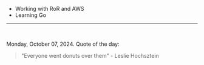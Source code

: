 - Working with RoR and AWS
- Learning Go

---

<br>

<!-- quote_marker -->
Monday, October 07, 2024. Quote of the day:

> "Everyone went donuts over them" - Leslie Hochsztein
